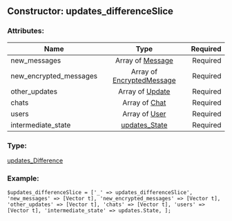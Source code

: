 ## Constructor: updates\_differenceSlice  

### Attributes:

| Name     |    Type       | Required |
|----------|:-------------:|---------:|
|new\_messages|Array of [Message](../types/Message.md) | Required|
|new\_encrypted\_messages|Array of [EncryptedMessage](../types/EncryptedMessage.md) | Required|
|other\_updates|Array of [Update](../types/Update.md) | Required|
|chats|Array of [Chat](../types/Chat.md) | Required|
|users|Array of [User](../types/User.md) | Required|
|intermediate\_state|[updates\_State](../types/updates_State.md) | Required|
### Type: 

[updates\_Difference](../types/updates_Difference.md)
### Example:

```
$updates_differenceSlice = ['_' => updates_differenceSlice', 'new_messages' => [Vector t], 'new_encrypted_messages' => [Vector t], 'other_updates' => [Vector t], 'chats' => [Vector t], 'users' => [Vector t], 'intermediate_state' => updates.State, ];
```